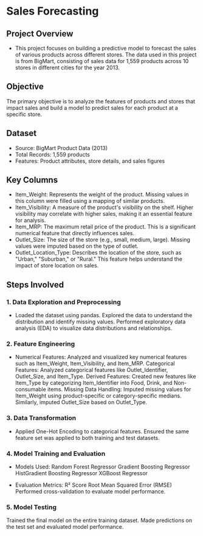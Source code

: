 # Sales Forecasting

## Project Overview

- This project focuses on building a predictive model to forecast the sales of various products across different stores. 
The data used in this project is from BigMart, consisting of sales data for 1,559 products across 10 stores in different cities 
for the year 2013.

## Objective

The primary objective is to analyze the features of products and stores that impact sales and build a model to predict sales 
for each product at a specific store.

## Dataset

- Source: BigMart Product Data (2013)
- Total Records: 1,559 products
- Features: Product attributes, store details, and sales figures

## Key Columns

- Item_Weight: Represents the weight of the product. Missing values in this column were filled using a mapping of similar products.
- Item_Visibility: A measure of the product's visibility on the shelf. Higher visibility may correlate with higher sales,
                making it an essential feature for analysis.
- Item_MRP: The maximum retail price of the product. This is a significant numerical feature that directly influences sales.
- Outlet_Size: The size of the store (e.g., small, medium, large). Missing values were imputed based on the type of outlet.
- Outlet_Location_Type: Describes the location of the store, such as "Urban," "Suburban," or "Rural." This feature helps understand
                      the impact of store location on sales.
## Steps Involved

### 1. Data Exploration and Preprocessing
- Loaded the dataset using pandas.
Explored the data to understand the distribution and identify missing values.
Performed exploratory data analysis (EDA) to visualize data distributions and relationships.

### 2. Feature Engineering
- Numerical Features: Analyzed and visualized key numerical features such as Item_Weight, Item_Visibility, and Item_MRP.
Categorical Features: Analyzed categorical features like Outlet_Identifier, Outlet_Size, and Item_Type.
Derived Features: Created new features like Item_Type by categorizing Item_Identifier into Food, Drink, and Non-consumable items.
Missing Data Handling: Imputed missing values for Item_Weight using product-specific or category-specific medians. Similarly, imputed Outlet_Size based on Outlet_Type.

### 3. Data Transformation
- Applied One-Hot Encoding to categorical features.
Ensured the same feature set was applied to both training and test datasets.

### 4. Model Training and Evaluation
- Models Used:
Random Forest Regressor
Gradient Boosting Regressor
HistGradient Boosting Regressor
XGBoost Regressor

- Evaluation Metrics:
R² Score
Root Mean Squared Error (RMSE)
Performed cross-validation to evaluate model performance.

### 5. Model Testing
Trained the final model on the entire training dataset.
Made predictions on the test set and evaluated model performance.
